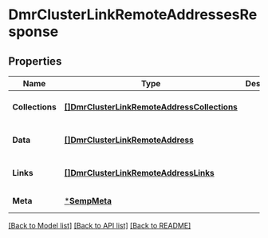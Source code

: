 # DmrClusterLinkRemoteAddressesResponse

## Properties
Name | Type | Description | Notes
------------ | ------------- | ------------- | -------------
**Collections** | [**[]DmrClusterLinkRemoteAddressCollections**](DmrClusterLinkRemoteAddressCollections.md) |  | [optional] [default to null]
**Data** | [**[]DmrClusterLinkRemoteAddress**](DmrClusterLinkRemoteAddress.md) |  | [optional] [default to null]
**Links** | [**[]DmrClusterLinkRemoteAddressLinks**](DmrClusterLinkRemoteAddressLinks.md) |  | [optional] [default to null]
**Meta** | [***SempMeta**](SempMeta.md) |  | [default to null]

[[Back to Model list]](../README.md#documentation-for-models) [[Back to API list]](../README.md#documentation-for-api-endpoints) [[Back to README]](../README.md)

